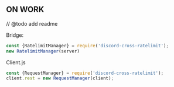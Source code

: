 ## ON WORK 

// @todo add readme

Bridge:
```js
const {RatelimitManager} = require('discord-cross-ratelimit');
new RatelimitManager(server)
```
Client.js
```js
const {RequestManager} = require('discord-cross-ratelimit');
client.rest = new RequestManager(client);
```